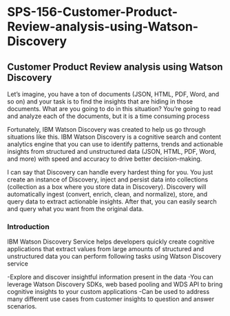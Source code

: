 # SPS-156-Customer-Product-Review-analysis-using-Watson-Discovery
## Customer Product Review analysis using Watson Discovery

Let’s imagine, you have a ton of documents (JSON, HTML, PDF, Word, and so on) and your task is  to find the insights that are hiding in those documents. What are you going to do in this situation? You’re going to read and analyze each of the documents, but it is a time consuming process

Fortunately, IBM Watson Discovery was created to help us go through situations like this. IBM Watson Discovery is a cognitive search and content analytics engine that you can use to identify patterns, trends and actionable insights from structured and unstructured data (JSON, HTML, PDF, Word, and more) with speed and accuracy to drive better decision-making.

I can say that Discovery can handle every hardest thing for you. You just create an instance of Discovery, inject and persist data into collections (collection as a box where you store data in Discovery). Discovery will automatically ingest (convert, enrich, clean, and normalize), store, and query data to extract actionable insights. After that, you can easily search and query what you want from the original data.

### Introduction

IBM Watson Discovery Service helps developers quickly create cognitive applications that extract values from large amounts of structured and unstructured data you can perform following tasks using Watson Discovery  service

-Explore and discover insightful information present in the data
-You can leverage Watson Discovery   SDKs, web based pooling and WDS API to bring cognitive insights to your custom applications 
-Can be used to address many different use cases from customer insights to question and answer scenarios.

